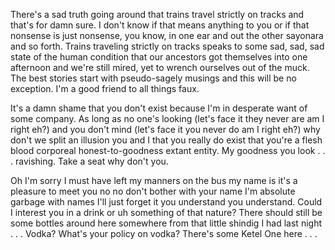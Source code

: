 There's a sad truth going around that trains travel strictly on tracks and that's for damn sure. I don't know if that means anything to you or if that nonsense is just nonsense, you know, in one ear and out the other sayonara and so forth. Trains traveling strictly on tracks speaks to some sad, sad, sad state of the human condition that our ancestors got themselves into one afternoon and we're still mired, yet to wrench ourselves out of the muck. The best stories start with pseudo-sagely musings and this will be no exception. I'm a good friend to all things faux.

It's a damn shame that you don't exist because I'm in desperate want of some company. As long as no one's looking (let's face it they never are am I right eh?) and you don't mind (let's face it you never do am I right eh?) why don't we split an illusion you and I that you really do exist that you're a flesh blood corporeal honest-to-goodness extant entity. My goodness you look . . . ravishing. Take a seat why don't you.

Oh I'm sorry I must have left my manners on the bus my name is it's a pleasure to meet you no no don't bother with your name I'm absolute garbage with names I'll just forget it you understand you understand. Could I interest you in a drink or uh something of that nature? There should still be some bottles around here somewhere from that little shindig I had last night . . . Vodka? What's your policy on vodka? There's some Ketel One here . . . 
